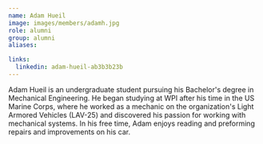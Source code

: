 ```yaml
---
name: Adam Hueil 
image: images/members/adamh.jpg
role: alumni 
group: alumni
aliases:

links:
  linkedin: adam-hueil-ab3b3b23b
---
```


Adam Hueil is an undergraduate student pursuing his Bachelor's degree in Mechanical Engineering. He began studying at WPI after his time in the US Marine Corps, where he worked as a mechanic on the organization's Light Armored Vehicles (LAV-25) and discovered his passion for working with mechanical systems. In his free time, Adam enjoys reading and preforming repairs and improvements on his car.
